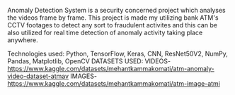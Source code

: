 Anomaly Detection System is a security concerned project which analyses the videos frame by frame.
This project is made my utilizing bank ATM's CCTV footages to detect any sort to fraudulent activites and this can be also utilized for real time detection of anomaly activity taking place anywhere.

Technologies used: Python, TensorFlow, Keras, CNN, ResNet50V2, NumPy, Pandas, Matplotlib, OpenCV
DATASETS USED:
VIDEOS- https://www.kaggle.com/datasets/mehantkammakomati/atm-anomaly-video-dataset-atmav
IMAGES- https://www.kaggle.com/datasets/mehantkammakomati/atm-image-atmi
